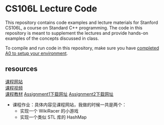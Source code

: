 # CS106L Lecture Code

This repository contains code examples and lecture materials for Stanford CS106L, a course on Standard C++ programming. The code in this repository is meant to supplement the lectures and provide hands-on examples of the concepts discussed in class.

To compile and run code in this repository, make sure you have [completed A0 to setup your environment](https://github.com/cs106l/cs106l-assignments/tree/main/assignment0).


## resources

[课程网站](http://web.stanford.edu/class/cs106l/)  
[课程视频](https://www.youtube.com/channel/UCSqr6y-eaQT_qZJVUm_4QxQ/playlists)  
[课程教材](http://web.stanford.edu/class/cs106l/full_course_reader.pdf)
[Assignment1下载网址](https://github.com/snme/cs106L-assignment1)
[Assignment2下载网址](https://github.com/snme/cs106L-assignment2)

- 课程作业：具体内容见课程网站，我做的时候一共是两个：
    - 实现一个 WikiRacer 的小游戏
    - 实现一个类似 STL 库的 HashMap